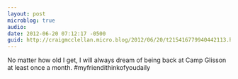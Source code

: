```yaml
---
layout: post
microblog: true
audio: 
date: 2012-06-20 07:12:17 -0500
guid: http://craigmcclellan.micro.blog/2012/06/20/t215416779940442113.html
---
```

No matter how old I get, I will always dream of being back at Camp Glisson at least once a month. #myfriendithinkofyoudaily
